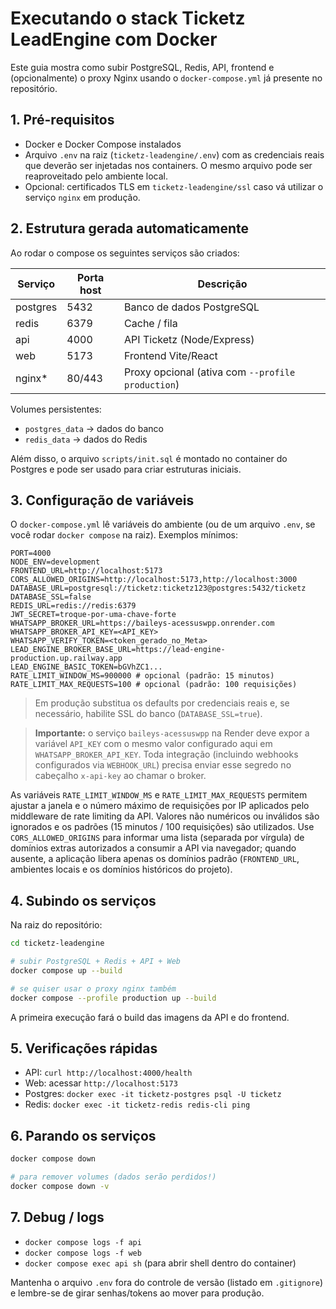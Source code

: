 # Executando o stack Ticketz LeadEngine com Docker

Este guia mostra como subir PostgreSQL, Redis, API, frontend e (opcionalmente) o proxy Nginx usando o `docker-compose.yml` já presente no repositório.

## 1. Pré-requisitos
- Docker e Docker Compose instalados
- Arquivo `.env` na raiz (`ticketz-leadengine/.env`) com as credenciais reais que deverão ser injetadas nos containers. O mesmo arquivo pode ser reaproveitado pelo ambiente local.
- Opcional: certificados TLS em `ticketz-leadengine/ssl` caso vá utilizar o serviço `nginx` em produção.

## 2. Estrutura gerada automaticamente
Ao rodar o compose os seguintes serviços são criados:

| Serviço   | Porta host | Descrição |
|-----------|------------|-----------|
| postgres  | 5432       | Banco de dados PostgreSQL |
| redis     | 6379       | Cache / fila |
| api       | 4000       | API Ticketz (Node/Express) |
| web       | 5173       | Frontend Vite/React |
| nginx*    | 80/443     | Proxy opcional (ativa com `--profile production`) |

Volumes persistentes:
- `postgres_data` → dados do banco
- `redis_data` → dados do Redis

Além disso, o arquivo `scripts/init.sql` é montado no container do Postgres e pode ser usado para criar estruturas iniciais.

## 3. Configuração de variáveis
O `docker-compose.yml` lê variáveis do ambiente (ou de um arquivo `.env`, se você rodar `docker compose` na raiz). Exemplos mínimos:

```
PORT=4000
NODE_ENV=development
FRONTEND_URL=http://localhost:5173
CORS_ALLOWED_ORIGINS=http://localhost:5173,http://localhost:3000
DATABASE_URL=postgresql://ticketz:ticketz123@postgres:5432/ticketz
DATABASE_SSL=false
REDIS_URL=redis://redis:6379
JWT_SECRET=troque-por-uma-chave-forte
WHATSAPP_BROKER_URL=https://baileys-acessuswpp.onrender.com
WHATSAPP_BROKER_API_KEY=<API_KEY>
WHATSAPP_VERIFY_TOKEN=<token_gerado_no_Meta>
LEAD_ENGINE_BROKER_BASE_URL=https://lead-engine-production.up.railway.app
LEAD_ENGINE_BASIC_TOKEN=bGVhZC1...
RATE_LIMIT_WINDOW_MS=900000 # opcional (padrão: 15 minutos)
RATE_LIMIT_MAX_REQUESTS=100 # opcional (padrão: 100 requisições)
```

> Em produção substitua os defaults por credenciais reais e, se necessário, habilite SSL do banco (`DATABASE_SSL=true`).

> **Importante:** o serviço `baileys-acessuswpp` na Render deve expor a variável `API_KEY` com o mesmo valor configurado aqui em `WHATSAPP_BROKER_API_KEY`. Toda integração (incluindo webhooks configurados via `WEBHOOK_URL`) precisa enviar esse segredo no cabeçalho `x-api-key` ao chamar o broker.

As variáveis `RATE_LIMIT_WINDOW_MS` e `RATE_LIMIT_MAX_REQUESTS` permitem ajustar a janela e o número máximo de requisições por IP aplicados pelo middleware de rate limiting da API. Valores não numéricos ou inválidos são ignorados e os padrões (15 minutos / 100 requisições) são utilizados. Use `CORS_ALLOWED_ORIGINS` para informar uma lista (separada por vírgula) de domínios extras autorizados a consumir a API via navegador; quando ausente, a aplicação libera apenas os domínios padrão (`FRONTEND_URL`, ambientes locais e os domínios históricos do projeto).

## 4. Subindo os serviços

Na raiz do repositório:

```bash
cd ticketz-leadengine

# subir PostgreSQL + Redis + API + Web
docker compose up --build

# se quiser usar o proxy nginx também
docker compose --profile production up --build
```

A primeira execução fará o build das imagens da API e do frontend.

## 5. Verificações rápidas
- API: `curl http://localhost:4000/health`
- Web: acessar `http://localhost:5173`
- Postgres: `docker exec -it ticketz-postgres psql -U ticketz`
- Redis: `docker exec -it ticketz-redis redis-cli ping`

## 6. Parando os serviços

```bash
docker compose down

# para remover volumes (dados serão perdidos!)
docker compose down -v
```

## 7. Debug / logs

- `docker compose logs -f api`
- `docker compose logs -f web`
- `docker compose exec api sh` (para abrir shell dentro do container)

Mantenha o arquivo `.env` fora do controle de versão (listado em `.gitignore`) e lembre-se de girar senhas/tokens ao mover para produção.
